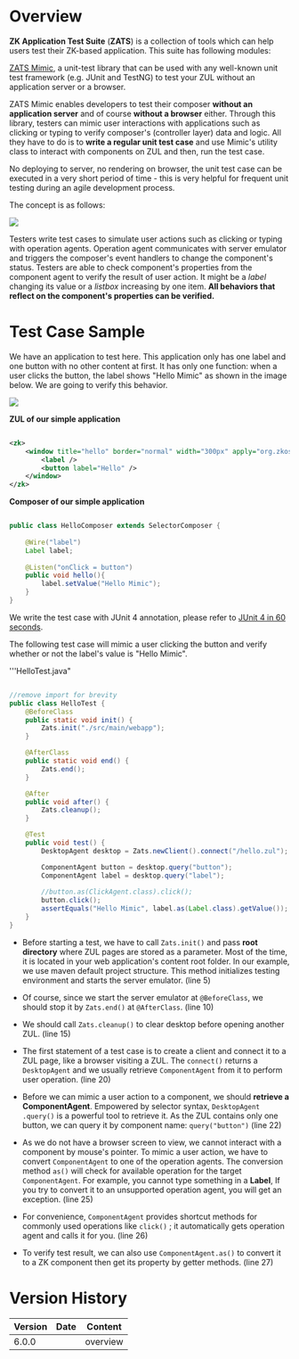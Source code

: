 # Overview

**ZK Application Test Suite** (**ZATS**) is a collection of tools which
can help users test their ZK-based application. This suite has following
modules:

[ ZATS Mimic](ZATS_Essentials/Mimic_Library), a unit-test
library that can be used with any well-known unit test framework (e.g.
JUnit and TestNG) to test your ZUL without an application server or a
browser.

ZATS Mimic enables developers to test their composer **without an
application server** and of course **without a browser** either. Through
this library, testers can mimic user interactions with applications such
as clicking or typing to verify composer's (controller layer) data and
logic. All they have to do is to **write a regular unit test case** and
use Mimic's utility class to interact with components on ZUL and then,
run the test case.

No deploying to server, no rendering on browser, the unit test case can
be executed in a very short period of time - this is very helpful for
frequent unit testing during an agile development process.

The concept is as follows:

![]({{site.baseurl}}/zk_dev_ref/images/Smalltalk-ZatsMimicConcept.png)

Testers write test cases to simulate user actions such as clicking or
typing with operation agents. Operation agent communicates with server
emulator and triggers the composer's event handlers to change the
component's status. Testers are able to check component's properties
from the component agent to verify the result of user action. It might
be a *label* changing its value or a *listbox* increasing by one item.
**All behaviors that reflect on the component's properties can be
verified.**

# Test Case Sample

We have an application to test here. This application only has one label
and one button with no other content at first. It has only one function:
when a user clicks the button, the label shows "Hello Mimic" as shown in
the image below. We are going to verify this behavior.

![]({{site.baseurl}}/zk_dev_ref/images/Smalltalk-mimic-hello.png)

**ZUL of our simple application**

``` xml

<zk>
    <window title="hello" border="normal" width="300px" apply="org.zkoss.zats.example.hello.HelloComposer">
        <label />
        <button label="Hello" />
    </window>
</zk>
```

**Composer of our simple application**

``` java

public class HelloComposer extends SelectorComposer {
    
    @Wire("label")
    Label label;
    
    @Listen("onClick = button")
    public void hello(){
        label.setValue("Hello Mimic");
    }
}
```

We write the test case with JUnit 4 annotation, please refer to [JUnit 4
in 60 seconds](http://www.cavdar.net/2008/07/21/junit-4-in-60-seconds).

The following test case will mimic a user clicking the button and verify
whether or not the label's value is "Hello Mimic".

'''HelloTest.java"

``` java

//remove import for brevity
public class HelloTest {
    @BeforeClass
    public static void init() {
        Zats.init("./src/main/webapp"); 
    }

    @AfterClass
    public static void end() {
        Zats.end();
    }

    @After
    public void after() {
        Zats.cleanup();
    }

    @Test
    public void test() {
        DesktopAgent desktop = Zats.newClient().connect("/hello.zul");

        ComponentAgent button = desktop.query("button");
        ComponentAgent label = desktop.query("label");
        
        //button.as(ClickAgent.class).click();
        button.click();
        assertEquals("Hello Mimic", label.as(Label.class).getValue());
    }
}
```

- Before starting a test, we have to call `Zats.init()` and pass **root
  directory** where ZUL pages are stored as a parameter. Most of the
  time, it is located in your web application's content root folder. In
  our example, we use maven default project structure. This method
  initializes testing environment and starts the server emulator. (line
  5)

<!-- -->

- Of course, since we start the server emulator at `@BeforeClass`, we
  should stop it by `Zats.end()` at `@AfterClass`. (line 10)

<!-- -->

- We should call `Zats.cleanup()` to clear desktop before opening
  another ZUL. (line 15)

<!-- -->

- The first statement of a test case is to create a client and connect
  it to a ZUL page, like a browser visiting a ZUL. The `connect()`
  returns a `DesktopAgent` and we usually retrieve `ComponentAgent` from
  it to perform user operation. (line 20)

<!-- -->

- Before we can mimic a user action to a component, we should **retrieve
  a ComponentAgent**. Empowered by selector syntax,
  `DesktopAgent .query()` is a powerful tool to retrieve it. As the ZUL
  contains only one button, we can query it by component name:
  `query("button")` (line 22)

<!-- -->

- As we do not have a browser screen to view, we cannot interact with a
  component by mouse's pointer. To mimic a user action, we have to
  convert `ComponentAgent` to one of the operation agents. The
  conversion method `as()` will check for available operation for the
  target `ComponentAgent`. For example, you cannot type something in a
  <b>Label</b>, If you try to convert it to an unsupported operation
  agent, you will get an exception. (line 25)

<!-- -->

- For convenience, `ComponentAgent` provides shortcut methods for
  commonly used operations like `click()` ; it automatically gets
  operation agent and calls it for you. (line 26)

<!-- -->

- To verify test result, we can also use `ComponentAgent.as()` to
  convert it to a ZK component then get its property by getter methods.
  (line 27)

# Version History

| Version | Date | Content  |
|---------|------|----------|
| 6.0.0   |      | overview |
